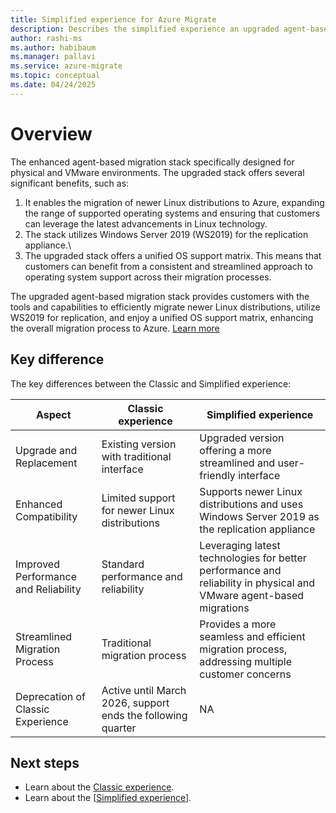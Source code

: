 ```yaml
---
title: Simplified experience for Azure Migrate
description: Describes the simplified experience an upgraded agent-based migration stack for physical and VMware environments
author: rashi-ms
ms.author: habibaum
ms.manager: pallavi
ms.service: azure-migrate
ms.topic: conceptual
ms.date: 04/24/2025
---
```


# Overview

The enhanced agent-based migration stack specifically designed for physical and VMware environments. The upgraded stack offers several significant benefits, such as:

1.  It enables the migration of newer Linux distributions to Azure, expanding the range of supported operating systems and ensuring that customers can leverage the latest advancements in Linux technology. 
1. The stack utilizes Windows Server 2019 (WS2019) for the replication appliance.\
1. The upgraded stack offers a unified OS support matrix. This means that customers can benefit from a consistent and streamlined approach to operating system support across their migration processes.

The upgraded agent-based migration stack provides customers with the tools and capabilities to efficiently migrate newer Linux distributions, utilize WS2019 for replication, and enjoy a unified OS support matrix, enhancing the overall migration process to Azure. [Learn more](tutorial-migrate-physical-virtual-machines.md#simplified-experience)

## Key difference

The key differences between the Classic and Simplified experience:

| **Aspect** | **Classic experience** | **Simplified experience** |
| --- | --- | --- | 
| Upgrade and Replacement | Existing version with traditional interface | Upgraded version offering a more streamlined and user-friendly interface
| Enhanced Compatibility | Limited support for newer Linux distributions | Supports newer Linux distributions and uses Windows Server 2019 as the replication appliance |
| Improved Performance and Reliability | Standard performance and reliability | Leveraging latest technologies for better performance and reliability in physical and VMware agent-based migrations |
|Streamlined Migration Process| Traditional migration process	 | Provides a more seamless and efficient migration process, addressing multiple customer concerns |
| Deprecation of Classic Experience | Active until March 2026, support ends the following quarter | NA |

## Next steps

- Learn about the [Classic experience](tutorial-migrate-physical-virtual-machines.md).
- Learn about the [[Simplified experience](tutorial-migrate-physical-virtual-machines.md#simplified-experience)].